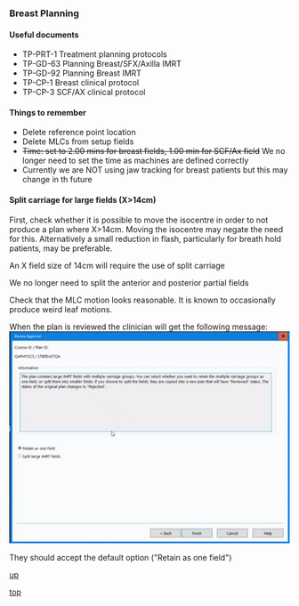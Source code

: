 ### Breast Planning

#### Useful documents
- TP-PRT-1  Treatment planning protocols
- TP-GD-63  Planning Breast/SFX/Axilla IMRT
- TP-GD-92  Planning Breast IMRT
- TP-CP-1  Breast clinical protocol
- TP-CP-3  SCF/AX clinical protocol


#### Things to remember

- Delete reference point location
- Delete MLCs from setup fields
- ~~Time: set to 2.00 mins for breast fields, 1.00 min for SCF/Ax field~~ We no longer need to set the time as machines are defined correctly
- Currently we are NOT using jaw tracking for breast patients but this may change in th future

#### Split carriage for large fields (X>14cm)

First, check whether it is possible to move the isocentre in order to not produce a plan where X>14cm.  Moving the isocentre may negate the need for this. Alternatively a small reduction in flash, particularly for breath hold patients, may be preferable.

An X field size of 14cm will require the use of split carriage

We no longer need to split the anterior and posterior partial fields 

Check that the MLC motion looks reasonable. It is known to occasionally produce weird leaf motions.

When the plan is reviewed the clinician will get the following message:
!["split field warning message"](../images/split_field.png)

They should accept the default option ("Retain as one field")

[up](README.md)

[top](../README.md)
